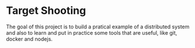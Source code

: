 # Target Shooting

The goal of this project is to build a pratical example of a distributed system 
and also to learn and put in practice some tools that are useful, like git, 
docker and nodejs.



